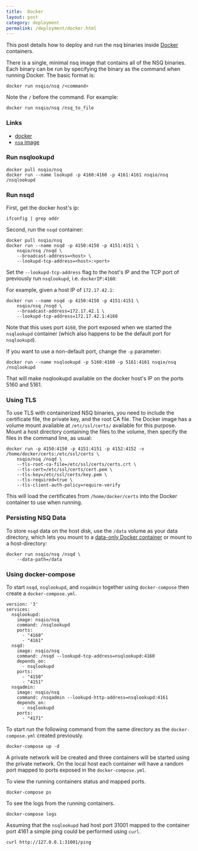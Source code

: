 ```yaml
---
title:  Docker
layout: post
category: deployment
permalink: /deployment/docker.html
---
```


This post details how to deploy and run the nsq binaries inside [Docker](https://www.docker.com) containers.

There is a single, minimal nsq image that contains all of the NSQ binaries. Each binary can be run
by specifying the binary as the command when running Docker. The basic format is:

    docker run nsqio/nsq /<command>

Note the `/` before the command. For example:

    docker run nsqio/nsq /nsq_to_file

### Links

* [docker](https://www.docker.com/)
* [`nsq` image](https://registry.hub.docker.com/u/nsqio/nsq/)

### Run nsqlookupd

    docker pull nsqio/nsq
    docker run --name lookupd -p 4160:4160 -p 4161:4161 nsqio/nsq /nsqlookupd

### Run nsqd

First, get the docker host's ip:

    ifconfig | grep addr

Second, run the `nsqd` container:

    docker pull nsqio/nsq
    docker run --name nsqd -p 4150:4150 -p 4151:4151 \
        nsqio/nsq /nsqd \
        --broadcast-address=<host> \
        --lookupd-tcp-address=<host>:<port>

Set the `--lookupd-tcp-address` flag to the host's IP and the TCP port of previously run
`nsqlookupd`, i.e. `dockerIP:4160`:

For example, given a host IP of `172.17.42.1`:

    docker run --name nsqd -p 4150:4150 -p 4151:4151 \
        nsqio/nsq /nsqd \
        --broadcast-address=172.17.42.1 \
        --lookupd-tcp-address=172.17.42.1:4160

Note that this uses port `4160`, the port exposed when we started the `nsqlookupd` container (which
also happens to be the default port for `nsqlookupd`).

If you want to use a non-default port, change the `-p` parameter:

    docker run --name nsqlookupd -p 5160:4160 -p 5161:4161 nsqio/nsq /nsqlookupd

That will make nsqlookupd available on the docker host's IP on the ports 5160 and 5161.

### Using TLS

To use TLS with containerized NSQ binaries, you need to include the certificate file, the private key,
and the root CA file. The Docker image has a volume mount available at `/etc/ssl/certs/` available for
this purpose. Mount a host directory containing the files to the volume, then specify the files in the
command line, as usual:

    docker run -p 4150:4150 -p 4151:4151 -p 4152:4152 -v /home/docker/certs:/etc/ssl/certs \
        nsqio/nsq /nsqd \
        --tls-root-ca-file=/etc/ssl/certs/certs.crt \
        --tls-cert=/etc/ssl/certs/cert.pem \
        --tls-key=/etc/ssl/certs/key.pem \
        --tls-required=true \
        --tls-client-auth-policy=require-verify

This will load the certificates from `/home/docker/certs` into the Docker container to use when running.

### Persisting NSQ Data

To store `nsqd` data on the host disk, use the `/data` volume as your data directory, which lets you mount
to a [data-only Docker container](https://docs.docker.com/userguide/dockervolumes/#creating-and-mounting-a-data-volume-container)
or mount to a host-directory:

    docker run nsqio/nsq /nsqd \
        --data-path=/data

### Using docker-compose

To start `nsqd`, `nsqlookupd`, and `nsqadmin` together using `docker-compose` then create a `docker-compose.yml`.

    version: '3'
    services:
      nsqlookupd:
        image: nsqio/nsq
        command: /nsqlookupd
        ports:
          - "4160"
          - "4161"
      nsqd:
        image: nsqio/nsq
        command: /nsqd --lookupd-tcp-address=nsqlookupd:4160
        depends_on:
          - nsqlookupd
        ports:
          - "4150"
          - "4151"
      nsqadmin:
        image: nsqio/nsq
        command: /nsqadmin --lookupd-http-address=nsqlookupd:4161
        depends_on:
          - nsqlookupd  
        ports:
          - "4171"

To start run the following command from the same directory as the `docker-compose.yml` created previously.

    docker-compose up -d

A private network will be created and three containers will be started using the private network. On the local host each container will have a random port mapped to ports exposed in the `docker-compose.yml`.

To view the running containers status and mapped ports.

    docker-compose ps

To see the logs from the running containers.

    docker-compose logs

Assuming that the `nsqlookupd` had host port 31001 mapped to the container port 4161 a simple ping could be performed using `curl`.

    curl http://127.0.0.1:31001/ping
